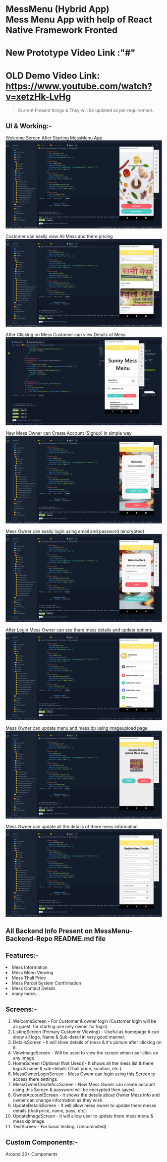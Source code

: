 # MessMenu (Hybrid App) <br /> Mess Menu App with help of React Native Framework Fronted

# New Prototype Video Link :"#"

# OLD Demo Video Link: https://www.youtube.com/watch?v=xetzHk-LvHg

> Current Present things & They will be updated as per requirement.

## UI & Working:-

Welcome Screen After Starting MessMenu App
![ScreenShot](./README_images_frontend\messmenuapkwelcome.png)
<br />

Customer can easily view All Mess and there pricing
![ScreenShot](./README_images_frontend\azlistingscreen.png)
<br />

After Clicking on Mess Customer can view Details of Mess
![ScreenShot](./README_images_frontend/custdetailsinfo.png)
<br />

New Mess Owner can Create Account (Signup) in simple way
![ScreenShot](./README_images_frontend/azsignupscreen.png)
<br />

Mess Owner can easily login using email and password (encrypted)
![ScreenShot](./README_images_frontend\loginassample.png)
<br />

After Login Mess Owner can see there mess details and update options
![ScreenShot](./README_images_frontend\detailsscreen.png)
<br />

Mess Owner can update menu and mess dp using imageupload page
![ScreenShot](./README_images_frontend\imageuploadfd.png)
<br />

Mess Owner can update all the details of there mess information
![ScreenShot](./README_images_frontend\updatedetailsscreen.png)

## All Backend Info Present on MessMenu-Backend-Repo README.md file

## Features:-

<li > Mess Information
<li > Mess Menu Viewing
<li > Mess Thali Price
<li > Mess Parcel System Confirmation
<li > Mess Contact Details
<li > many more....

## Screens:-

1. WelcomeScreen - For Customer & owner login (Customer login will be as guest, for starting use only owner for login).
2. ListingScreen (Primary Customer Viewing) - Useful as homepage it can show all logo, Name & Sub-detail in very good manner.
3. DetailsScreen - It will show details of mess & it's picture after clicking on it.
4. ViewImageScreen - Will be used to view the screen when user click on any image.
5. HomeScreen (Optional (Not Used))- It shows all the mess list & there logo & name & sub-details (Thali price, location, etc.)
6. MessOwnerLoginScreen - Mess Owenr can login using this Screen to access there settings.
7. MessOwnerCreateAccScreen - New Mess Owner can create account using this Screen & password will be encrypted then saved.
8. OwnerAccountScreen - It shows the details about Owner Mess info and owner can change information as they wish.
9. UpdateDetailsScreen - It will allow mess owner to update there messs details (thali price, name, pass, etc).
10. UpdateImageScreen - It will allow user to update there mess menu & mess dp image.
11. TestScreen - For basic testing. (Uncommited)

## Custom Components:-

Around 20+ Components
